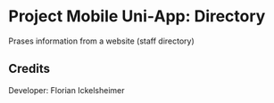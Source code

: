 ﻿# Project Mobile Uni-App: Directory

Prases information from a website (staff directory)

## Credits

Developer:
Florian Ickelsheimer
